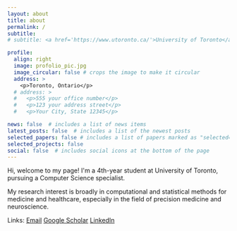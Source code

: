 ```yaml
---
layout: about
title: about
permalink: /
subtitle: 
# subtitle: <a href='https://www.utoronto.ca/'>University of Toronto</a>. Address. Contacts. Moto. Etc.

profile:
  align: right
  image: profolio_pic.jpg
  image_circular: false # crops the image to make it circular
  address: >
    <p>Toronto, Ontario</p>
  # address: >
  #   <p>555 your office number</p>
  #   <p>123 your address street</p>
  #   <p>Your City, State 12345</p>

news: false  # includes a list of news items
latest_posts: false  # includes a list of the newest posts
selected_papers: false # includes a list of papers marked as "selected={true}"
selected_projects: false
social: false  # includes social icons at the bottom of the page
---
```


<!-- Write your biography here. Tell the world about yourself. Link to your favorite [subreddit](http://reddit.com). You can put a picture in, too. The code is already in, just name your picture `prof_pic.jpg` and put it in the `img/` folder. -->
Hi, welcome to my page! I'm a 4th-year student at University of Toronto, pursuing a Computer Science specialist.

My research interest is broadly in computational and statistical methods for medicine and healthcare, especially in the field of precision medicine and neuroscience. 

Links: [Email](gracefengqing.yu@mail.utoronto.ca) [Google Scholar](https://scholar.google.ca/citations?user=BczAniIAAAAJ&hl=en) [LinkedIn](https://www.linkedin.com/in/grace-fengqing-yu-404679219/)

<!-- Put your address / P.O. box / other info right below your picture. You can also disable any of these elements by editing `profile` property of the YAML header of your `_pages/about.md`. Edit `_bibliography/papers.bib` and Jekyll will render your [publications page](/al-folio/publications/) automatically. -->

<!-- Link to your social media connections, too. This theme is set up to use [Font Awesome icons](http://fortawesome.github.io/Font-Awesome/) and [Academicons](https://jpswalsh.github.io/academicons/), like the ones below. Add your Facebook, Twitter, LinkedIn, Google Scholar, or just disable all of them. -->
